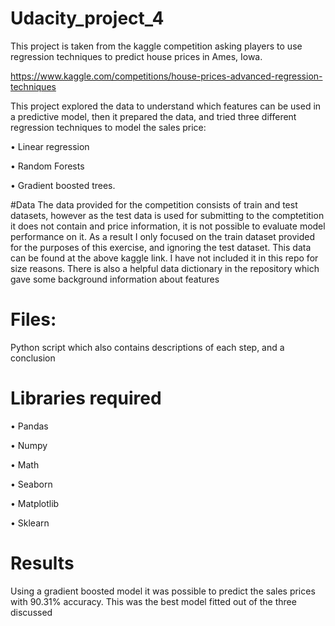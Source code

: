 # Udacity_project_4

This project is taken from the kaggle competition asking players to use regression techniques to predict house prices in Ames, Iowa. 

https://www.kaggle.com/competitions/house-prices-advanced-regression-techniques

This project explored the data to understand which features can be used in a predictive model, then it prepared the data, and tried three different regression techniques to model the sales price:

• Linear regression

• Random Forests

• Gradient boosted trees. 

#Data
The data provided for the competition consists of train and test datasets, however as the test data is used for submitting to the comptetition it does not contain and price information, it is not possible to evaluate model performance on it. As a result I only focused on the train dataset provided for the purposes of this exercise, and ignoring the test dataset.
This data can be found at the above kaggle link. I have not included it in this repo for size reasons. 
There is also a helpful data dictionary in the repository which gave some background information about features 

# Files:
Python script which also contains descriptions of each step, and a conclusion

# Libraries required 

•	Pandas

• Numpy

•	Math

•	Seaborn

•	Matplotlib

•	Sklearn


# Results
Using a gradient boosted model it was possible to predict the sales prices with 90.31% accuracy. This was the best model fitted out of the three discussed
